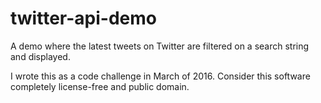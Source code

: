 # twitter-api-demo
A demo where the latest tweets on Twitter are filtered on a search string and displayed.

I wrote this as a code challenge in March of 2016.
Consider this software completely license-free and public domain.
